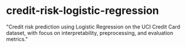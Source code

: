 # credit-risk-logistic-regression
"Credit risk prediction using Logistic Regression on the UCI Credit Card dataset, with focus on interpretability, preprocessing, and evaluation metrics."
